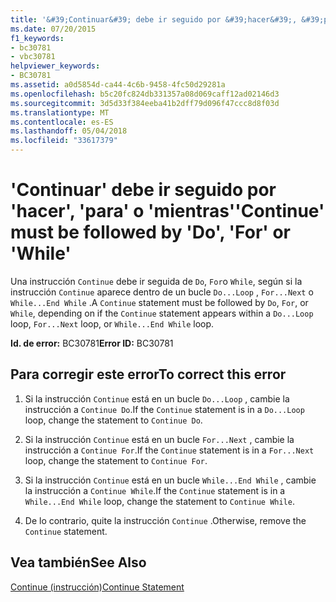```yaml
---
title: '&#39;Continuar&#39; debe ir seguido por &#39;hacer&#39;, &#39;para&#39; o &#39;mientras&#39;'
ms.date: 07/20/2015
f1_keywords:
- bc30781
- vbc30781
helpviewer_keywords:
- BC30781
ms.assetid: a0d5854d-ca44-4c6b-9458-4fc50d29281a
ms.openlocfilehash: b5c20fc824db331357a08d069caff12ad02146d3
ms.sourcegitcommit: 3d5d33f384eeba41b2dff79d096f47ccc8d8f03d
ms.translationtype: MT
ms.contentlocale: es-ES
ms.lasthandoff: 05/04/2018
ms.locfileid: "33617379"
---
```

# <a name="39continue39-must-be-followed-by-39do39-39for39-or-39while39"></a><span data-ttu-id="6c00c-102">&#39;Continuar&#39; debe ir seguido por &#39;hacer&#39;, &#39;para&#39; o &#39;mientras&#39;</span><span class="sxs-lookup"><span data-stu-id="6c00c-102">&#39;Continue&#39; must be followed by &#39;Do&#39;, &#39;For&#39; or &#39;While&#39;</span></span>
<span data-ttu-id="6c00c-103">Una instrucción `Continue` debe ir seguida de `Do`, `For`o `While`, según si la instrucción `Continue` aparece dentro de un bucle `Do...Loop` , `For...Next` o `While...End While` .</span><span class="sxs-lookup"><span data-stu-id="6c00c-103">A `Continue` statement must be followed by `Do`, `For`, or `While`, depending on if the `Continue` statement appears within a `Do...Loop` loop, `For...Next` loop, or `While...End While` loop.</span></span>  
  
 <span data-ttu-id="6c00c-104">**Id. de error:** BC30781</span><span class="sxs-lookup"><span data-stu-id="6c00c-104">**Error ID:** BC30781</span></span>  
  
## <a name="to-correct-this-error"></a><span data-ttu-id="6c00c-105">Para corregir este error</span><span class="sxs-lookup"><span data-stu-id="6c00c-105">To correct this error</span></span>  
  
1.  <span data-ttu-id="6c00c-106">Si la instrucción `Continue` está en un bucle `Do...Loop` , cambie la instrucción a `Continue Do`.</span><span class="sxs-lookup"><span data-stu-id="6c00c-106">If the `Continue` statement is in a `Do...Loop` loop, change the statement to `Continue Do`.</span></span>  
  
2.  <span data-ttu-id="6c00c-107">Si la instrucción `Continue` está en un bucle `For...Next` , cambie la instrucción a `Continue For`.</span><span class="sxs-lookup"><span data-stu-id="6c00c-107">If the `Continue` statement is in a `For...Next` loop, change the statement to `Continue For`.</span></span>  
  
3.  <span data-ttu-id="6c00c-108">Si la instrucción `Continue` está en un bucle `While...End While` , cambie la instrucción a `Continue While`.</span><span class="sxs-lookup"><span data-stu-id="6c00c-108">If the `Continue` statement is in a `While...End While` loop, change the statement to `Continue While`.</span></span>  
  
4.  <span data-ttu-id="6c00c-109">De lo contrario, quite la instrucción `Continue` .</span><span class="sxs-lookup"><span data-stu-id="6c00c-109">Otherwise, remove the `Continue` statement.</span></span>  
  
## <a name="see-also"></a><span data-ttu-id="6c00c-110">Vea también</span><span class="sxs-lookup"><span data-stu-id="6c00c-110">See Also</span></span>  
 [<span data-ttu-id="6c00c-111">Continue (instrucción)</span><span class="sxs-lookup"><span data-stu-id="6c00c-111">Continue Statement</span></span>](../../visual-basic/language-reference/statements/continue-statement.md)
